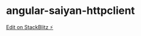 # angular-saiyan-httpclient

[Edit on StackBlitz ⚡️](https://stackblitz.com/edit/angular-saiyan-httpclient)